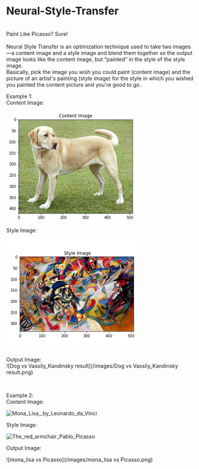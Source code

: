 # Neural-Style-Transfer
<br>
Paint Like Picasso? Sure!
<br>
<br>
Neural Style Transfer is an optimization technique used to take two images—a content image and a style image and blend them together so the output image looks like the content image, but “painted” in the style of the style image.<br>
Basically, pick the image you wish you could paint (content image) and the picture of an artist's painting (style image) for the style in which you wished you painted the content picture and you're good to go.

Example 1:<br>
Content Image:<br>

![Dog](/images/Dog.png)

Style Image:<br>

![Vassily_Kandinsky](/images/Vassily_Kandinsky.png)

Output Image:<br>
![Dog vs Vassily_Kandinsky result](/images/Dog vs Vassily_Kandinsky result.png)

<br>

Example 2:<br>
Content Image:<br>

![Mona_Lisa,_by_Leonardo_da_Vinci](/images/Mona_Lisa,_by_Leonardo_da_Vinci.png)

Style Image:<br>

![The_red_armchair_Pablo_Picasso](/images/The_red_armchair_Pablo_Picasso.png)

Output Image:<br>

![mona_lisa vs Picasso](/images/mona_lisa vs Picasso.png)
